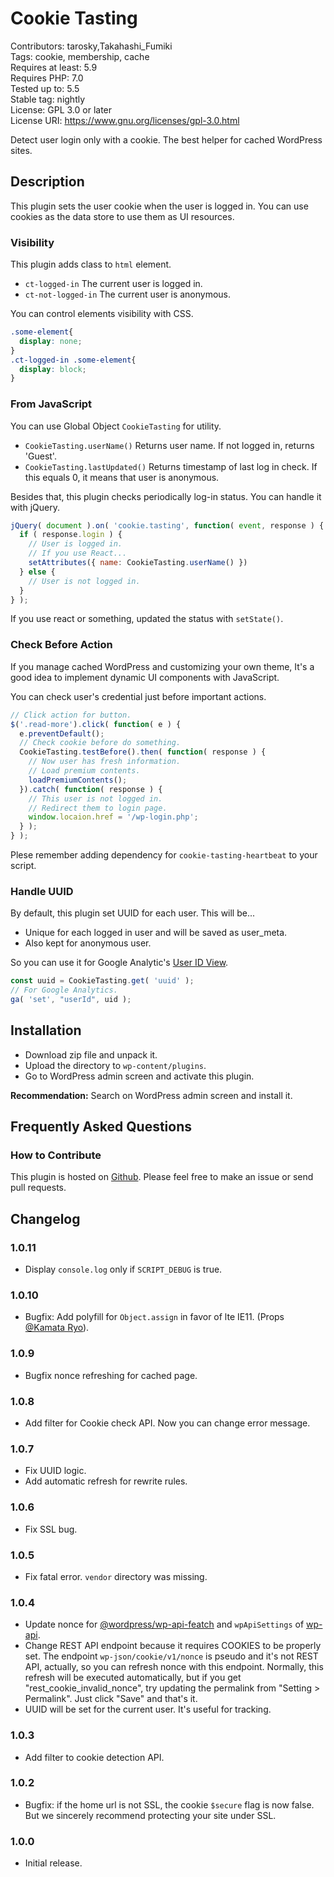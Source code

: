 # Cookie Tasting

Contributors: tarosky,Takahashi_Fumiki  
Tags: cookie, membership, cache  
Requires at least: 5.9  
Requires PHP: 7.0  
Tested up to: 5.5  
Stable tag: nightly  
License: GPL 3.0 or later  
License URI: https://www.gnu.org/licenses/gpl-3.0.html

Detect user login only with a cookie. The best helper for cached WordPress sites.

<!-- only:github/ -->

<!-- /only:github -->

## Description

This plugin sets the user cookie when the user is logged in.
You can use cookies as the data store to use them as UI resources.

### Visibility

This plugin adds class to `html` element.

- `ct-logged-in` The current user is logged in.
- `ct-not-logged-in` The current user is anonymous.

You can control elements visibility with CSS.

```css
.some-element{
  display: none;
}
.ct-logged-in .some-element{
  display: block;
}
```

### From JavaScript

You can use Global Object `CookieTasting` for utility.

- `CookieTasting.userName()` Returns user name. If not logged in, returns 'Guest'.
- `CookieTasting.lastUpdated()` Returns timestamp of last log in check. If this equals 0, it means that user is anonymous.

Besides that, this plugin checks periodically log-in status.
You can handle it with jQuery.

```js
jQuery( document ).on( 'cookie.tasting', function( event, response ) {
  if ( response.login ) {
    // User is logged in.
    // If you use React...
    setAttributes({ name: CookieTasting.userName() })
  } else {
    // User is not logged in.
  }
} );
```

If you use react or something, updated the status with `setState()`.

### Check Before Action

If you manage cached WordPress and customizing your own theme,
It's a good idea to implement dynamic UI components with JavaScript.

You can check user's credential just before important actions.

```js
// Click action for button.
$('.read-more').click( function( e ) {
  e.preventDefault();
  // Check cookie before do something.
  CookieTasting.testBefore().then( function( response ) {
    // Now user has fresh information.
    // Load premium contents.
    loadPremiumContents();
  }).catch( function( response ) {
    // This user is not logged in.
    // Redirect them to login page.
    window.locaion.href = '/wp-login.php';
  } );
} );
```

Plese remember adding dependency for `cookie-tasting-heartbeat` to your script.

### Handle UUID

By default, this plugin set UUID for each user. This will be...

* Unique for each logged in user and will be saved as user_meta.
* Also kept for anonymous user.

So you can use it for Google Analytic's [User ID View](https://support.google.com/analytics/answer/3123662).

```js
const uuid = CookieTasting.get( 'uuid' );
// For Google Analytics.
ga( 'set', "userId", uid );
```

## Installation

* Download zip file and unpack it.
* Upload the directory to `wp-content/plugins`.
* Go to WordPress admin screen and activate this plugin.

**Recommendation:** Search on WordPress admin screen and install it.

## Frequently Asked Questions

### How to Contribute

This plugin is hosted on [Github](https://github.com/tarosky/cookie-tasting).
Please feel free to make an issue or send pull requests.

## Changelog

### 1.0.11

* Display `console.log` only if `SCRIPT_DEBUG` is true.

### 1.0.10

* Bugfix: Add polyfill for `Object.assign` in favor of lte IE11.
  (Props [@Kamata Ryo](https://github.com/kamataryo)).

### 1.0.9

* Bugfix nonce refreshing for cached page.

### 1.0.8

* Add filter for Cookie check API. Now you can change error message.

### 1.0.7

* Fix UUID logic.
* Add automatic refresh for rewrite rules.

### 1.0.6

* Fix SSL bug.

### 1.0.5

* Fix fatal error. `vendor` directory was missing.

### 1.0.4

* Update nonce for [@wordpress/wp-api-featch](https://wordpress.org/gutenberg/handbook/designers-developers/developers/packages/packages-api-fetch/) and `wpApiSettings` of [wp-api](https://developer.wordpress.org/rest-api/using-the-rest-api/backbone-javascript-client/).
* Change REST API endpoint because it requires COOKIES to be properly set. The endpoint `wp-json/cookie/v1/nonce` is pseudo and it's not REST API, actually, so you can refresh nonce with this endpoint. Normally, this refresh will be executed automatically, but if you get "rest_cookie_invalid_nonce", try updating the permalink from "Setting > Permalink". Just click "Save" and that's it.
* UUID will be set for the current user. It's useful for tracking.

### 1.0.3

* Add filter to cookie detection API.

### 1.0.2

* Bugfix: if the home url is not SSL, the cookie `$secure` flag is now false.
  But we sincerely recommend protecting your site under SSL.

### 1.0.0

* Initial release.